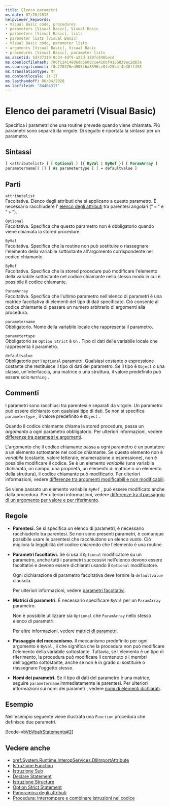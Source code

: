 ```yaml
---
title: Elenco parametri
ms.date: 07/20/2015
helpviewer_keywords:
- Visual Basic code, procedures
- parameters [Visual Basic], Visual Basic
- parameters [Visual Basic], lists
- parameter lists [Visual Basic]
- Visual Basic code, parameter lists
- arguments [Visual Basic], Visual Basic
- procedures [Visual Basic], parameter lists
ms.assetid: 5d737319-0c34-4df9-a23d-188fc840becd
ms.openlocfilehash: 706fc2414806db5608cce410bf4156839ec2d83e
ms.sourcegitcommit: f8c270376ed905f6a8896ce0fe25b4f4b38ff498
ms.translationtype: MT
ms.contentlocale: it-IT
ms.lasthandoff: 06/04/2020
ms.locfileid: "84404317"
---
```

# <a name="parameter-list-visual-basic"></a>Elenco dei parametri (Visual Basic)

Specifica i parametri che una routine prevede quando viene chiamata. Più parametri sono separati da virgole. Di seguito è riportata la sintassi per un parametro.

## <a name="syntax"></a>Sintassi

```vb
[ <attributelist> ] [ Optional ] [{ ByVal | ByRef }] [ ParamArray ]
parametername[( )] [ As parametertype ] [ = defaultvalue ]
```

## <a name="parts"></a>Parti

`attributelist`  
Facoltativa. Elenco degli attributi che si applicano a questo parametro. È necessario racchiudere l' [elenco degli attributi](attribute-list.md) tra parentesi angolari (" `<` " e " `>` ").

`Optional`  
Facoltativa. Specifica che questo parametro non è obbligatorio quando viene chiamata la stored procedure.

`ByVal`  
Facoltativa. Specifica che la routine non può sostituire o riassegnare l'elemento della variabile sottostante all'argomento corrispondente nel codice chiamante.

`ByRef`  
Facoltativa. Specifica che la stored procedure può modificare l'elemento della variabile sottostante nel codice chiamante nello stesso modo in cui è possibile il codice chiamante.

`ParamArray`  
Facoltativa. Specifica che l'ultimo parametro nell'elenco di parametri è una matrice facoltativa di elementi del tipo di dati specificato. Ciò consente al codice chiamante di passare un numero arbitrario di argomenti alla procedura.

`parametername`  
Obbligatorio. Nome della variabile locale che rappresenta il parametro.

`parametertype`  
Obbligatorio se `Option Strict` è `On` . Tipo di dati della variabile locale che rappresenta il parametro.

`defaultvalue`  
Obbligatorio per i `Optional` parametri. Qualsiasi costante o espressione costante che restituisce il tipo di dati del parametro. Se il tipo è `Object` o una classe, un'interfaccia, una matrice o una struttura, il valore predefinito può essere solo `Nothing` .

## <a name="remarks"></a>Commenti

I parametri sono racchiusi tra parentesi e separati da virgole. Un parametro può essere dichiarato con qualsiasi tipo di dati. Se non si specifica `parametertype` , il valore predefinito è `Object` .

Quando il codice chiamante chiama la stored procedure, passa un *argomento* a ogni parametro obbligatorio. Per ulteriori informazioni, vedere [differenze tra parametri e argomenti](../../programming-guide/language-features/procedures/differences-between-parameters-and-arguments.md).

L'argomento che il codice chiamante passa a ogni parametro è un puntatore a un elemento sottostante nel codice chiamante. Se questo elemento non è *variabile* (costante, valore letterale, enumerazione o espressione), non è possibile modificare il codice. Se è un elemento *variabile* (una variabile dichiarata, un campo, una proprietà, un elemento di matrice o un elemento della struttura), il codice chiamante può modificarlo. Per ulteriori informazioni, vedere [differenze tra argomenti modificabili e non modificabili](../../programming-guide/language-features/procedures/differences-between-modifiable-and-nonmodifiable-arguments.md).

Se viene passato un elemento variabile `ByRef` , può essere modificato anche dalla procedura. Per ulteriori informazioni, vedere [differenze tra il passaggio di un argomento per valore e per riferimento](../../programming-guide/language-features/procedures/differences-between-passing-an-argument-by-value-and-by-reference.md).

## <a name="rules"></a>Regole

- **Parentesi.** Se si specifica un elenco di parametri, è necessario racchiuderlo tra parentesi. Se non sono presenti parametri, è comunque possibile usare le parentesi che racchiudono un elenco vuoto. Ciò migliora la leggibilità del codice chiarendo che l'elemento è una routine.

- **Parametri facoltativi.** Se si usa il `Optional` modificatore su un parametro, anche tutti i parametri successivi nell'elenco devono essere facoltativi e devono essere dichiarati usando il `Optional` modificatore.

     Ogni dichiarazione di parametro facoltativa deve fornire la `defaultvalue` clausola.

     Per ulteriori informazioni, vedere [parametri facoltativi](../../programming-guide/language-features/procedures/optional-parameters.md).

- **Matrici di parametri.** È necessario specificare `ByVal` per un `ParamArray` parametro.

     Non è possibile utilizzare sia `Optional` che `ParamArray` nello stesso elenco di parametri.

     Per altre informazioni, vedere [matrici di parametri](../../programming-guide/language-features/procedures/parameter-arrays.md).

- **Passaggio del meccanismo.** Il meccanismo predefinito per ogni argomento è `ByVal` , il che significa che la procedura non può modificare l'elemento della variabile sottostante. Tuttavia, se l'elemento è un tipo di riferimento, la procedura può modificare il contenuto o i membri dell'oggetto sottostante, anche se non è in grado di sostituire o riassegnare l'oggetto stesso.

- **Nomi dei parametri.** Se il tipo di dati del parametro è una matrice, seguire `parametername` immediatamente le parentesi. Per ulteriori informazioni sui nomi dei parametri, vedere [nomi di elementi dichiarati](../../programming-guide/language-features/declared-elements/declared-element-names.md).

## <a name="example"></a>Esempio

Nell'esempio seguente viene illustrata una `Function` procedura che definisce due parametri.

[!code-vb[VbVbalrStatements#2](~/samples/snippets/visualbasic/VS_Snippets_VBCSharp/VbVbalrStatements/VB/Class1.vb#2)]

## <a name="see-also"></a>Vedere anche

- <xref:System.Runtime.InteropServices.DllImportAttribute>
- [Istruzione Function](function-statement.md)
- [Istruzione Sub](sub-statement.md)
- [Declare Statement](declare-statement.md)
- [Istruzione Structure](structure-statement.md)
- [Option Strict Statement](option-strict-statement.md)
- [Panoramica degli attributi](../../programming-guide/concepts/attributes/index.md)
- [Procedura: Interrompere e combinare istruzioni nel codice](../../programming-guide/program-structure/how-to-break-and-combine-statements-in-code.md)
